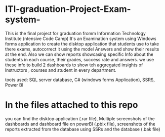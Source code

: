 # ITI-graduation-Project-Exam-system-
This is the final project for graduation fromm Information Technology Institute (ntensive Code Camp)
It's an Examination system using Windows forms application to create the disktop application that students
use to take there exams, autocorrect it using the model Answers and show their results at the end.
Also we can show reports showcasing specific Info about the students in each course, their grades, success rate and answers.
we use these info to build 2 dashboards to show teh aggregated insights of Instructors , courses and student in every department.


toots used: SQL server database, C# (windows forms Application), SSRS, Power BI

# In the files attached to this repo
you can find the disktop application (.rar file),
Multiple screenshots of the dashboards and dashboard file on powerBI (.pbix file),
screenshots of the reports extracted from the database using SSRs
and the database (.bak file) 
